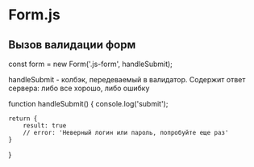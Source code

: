 # Form.js  
## Вызов валидации форм  
const form = new Form('.js-form', handleSubmit);  
  
handleSubmit - колбэк, передеваемый в валидатор. Содержит ответ сервера: либо все хорошо, либо ошибку

function handleSubmit() {
    console.log('submit');
    
    return {
        result: true
        // error: 'Неверный логин или пароль, попробуйте еще раз'
    }
}